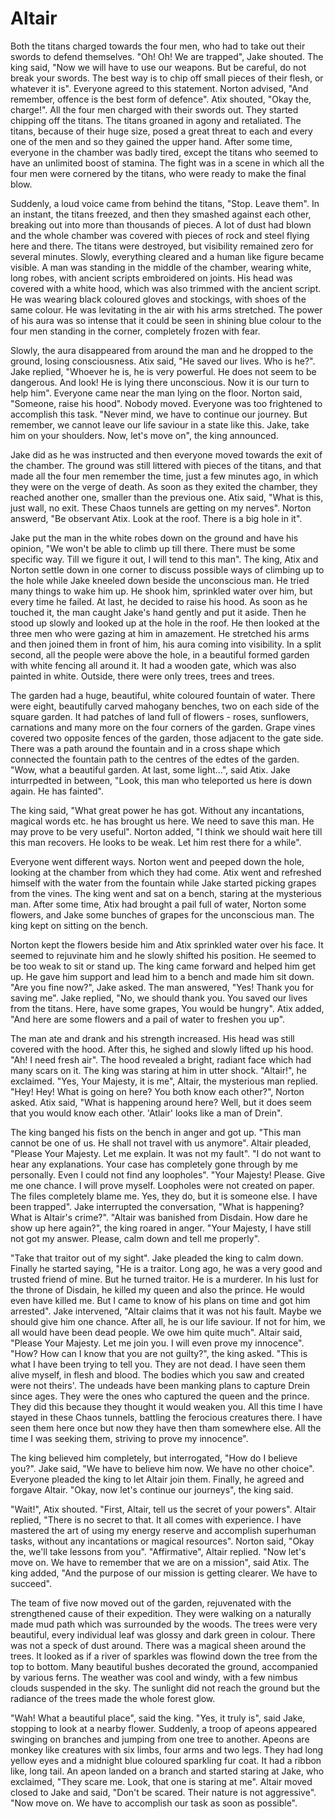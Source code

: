 # Altair

Both the titans charged towards the four men, who had to take out their swords to defend themselves. "Oh! Oh! We are trapped", Jake shouted. The king said, "Now we will have to use our weapons. But be careful, do not break your swords. The best way is to chip off small pieces of their flesh, or whatever it is". Everyone agreed to this statement. Norton advised, "And remember, offence is the best form of defence". Atix shouted, "Okay the, charge!". All the four men charged with their swords out. They started chipping off the titans. The titans groaned in agony and retaliated. The titans, because of their huge size, posed a great threat to each and every one of the men and so they gained the upper hand. After some time, everyone in the chamber was badly tired, except the titans who seemed to have an unlimited boost of stamina. The fight was in a scene in which all the four men were cornered by the titans, who were ready to make the final blow.

Suddenly, a loud voice came from behind the titans, "Stop. Leave them". In an instant, the titans freezed, and then they smashed against each other, breaking out into more than thousands of pieces. A lot of dust had blown and the whole chamber was covered with pieces of rock and steel flying here and there. The titans were destroyed, but visibility remained zero for several minutes. Slowly, everything cleared and a human like figure became visible. A man was standing in the middle of the chamber, wearing white, long robes, with ancient scripts embroidered on joints. His head was covered with a white hood, which was also trimmed with the ancient script. He was wearing black coloured gloves and stockings, with shoes of the same colour. He was levitating in the air with his arms stretched. The power of his aura was so intense that it could be seen in shining blue colour to the four men standing in the corner, completely frozen with fear.

Slowly, the aura disappeared from around the man and he dropped to the ground, losing consciousness. Atix said, "He saved our lives. Who is he?". Jake replied, "Whoever he is, he is very powerful. He does not seem to be dangerous. And look! He is lying there unconscious. Now it is our turn to help him". Everyone came near the man lying on the floor. Norton said, "Someone, raise his hood". Nobody moved. Everyone was too frightened to accomplish this task. "Never mind, we have to continue our journey. But remember, we cannot leave our life saviour in a state like this. Jake, take him on your shoulders. Now, let's move on", the king announced.

Jake did as he was instructed and then everyone moved towards the exit of the chamber. The ground was still littered with pieces of the titans, and that made all the four men remember the time, just a few minutes ago, in which they were on the verge of death. As soon as they exited the chamber, they reached another one, smaller than the previous one. Atix said, "What is this, just wall, no exit. These Chaos tunnels are getting on my nerves". Norton answerd, "Be observant Atix. Look at the roof. There is a big hole in it".

Jake put the man in the white robes down on the ground and have his opinion, "We won't be able to climb up till there. There must be some specific way. Till we figure it out, I will tend to this man". The king, Atix and Norton settle down in one corner to discuss possible ways of climbing up to the hole while Jake kneeled down beside the unconscious man. He tried many things to wake him up. He shook him, sprinkled water over him, but every time he failed. At last, he decided to raise his hood. As soon as he touched it, the man caught Jake's hand gently and put it aside. Then he stood up slowly and looked up at the hole in the roof. He then looked at the three men who were gazing at him in amazement. He stretched his arms and then joined them in front of him, his aura coming into visibility. In a split second, all the people were above the hole, in a beautiful formed garden with white fencing all around it. It had a wooden gate, which was also painted in white. Outside, there were only trees, trees and trees.

The garden had a huge, beautiful, white coloured fountain of water. There were eight, beautifully carved mahogany benches, two on each side of the square garden. It had patches of land full of flowers - roses, sunflowers, carnations and many more on the four corners of the garden. Grape vines covered two opposite fences of the garden, those adjacent to the gate side. There was a path around the fountain and in a cross shape which connected the fountain path to the centres of the edtes of the garden. "Wow, what a beautiful garden. At last, some light...", said Atix. Jake inturrpedted in between, "Look, this man who teleported us here is down again. He has fainted".

The king said, "What great power he has got. Without any incantations, magical words etc. he has brought us here. We need to save this man. He may prove to be very useful". Norton added, "I think we should wait here till this man recovers. He looks to be weak. Let him rest there for a while".

Everyone went different ways. Norton went and peeped down the hole, looking at the chamber from which they had come. Atix went and refreshed himself with the water from the fountain while Jake started picking grapes from the vines. The king went and sat on a bench, staring at the mysterious man. After some time, Atix had brought a pail full of water, Norton some flowers, and Jake some bunches of grapes for the unconscious man. The king kept on sitting on the bench.

Norton kept the flowers beside him and Atix sprinkled water over his face. It seemed to rejuvinate him and he slowly shifted his position. He seemed to be too weak to sit or stand up. The king came forward and helped him get up. He gave him support and lead him to a bench and made him sit down. "Are you fine now?", Jake asked. The man answered, "Yes! Thank you for saving me". Jake replied, "No, we should thank you. You saved our lives from the titans. Here, have some grapes, You would be hungry". Atix added, "And here are some flowers and a pail of water to freshen you up".

The man ate and drank and his strength increased. His head was still covered with the hood. After this, he sighed and slowly lifted up his hood. "Ah! I need fresh air". The hood revealed a bright, radiant face which had many scars on it. The king was staring at him in utter shock. "Altair!", he exclaimed. "Yes, Your Majesty, it is me", Altair, the mysterious man replied. "Hey! Hey! What is going on here? You both know each other?", Norton asked. Atix said, "What is happening around here? Well, but it does seem that you would know each other. 'Atlair' looks like a man of Drein".

The king banged his fists on the bench in anger and got up. "This man cannot be one of us. He shall not travel with us anymore". Altair pleaded, "Please Your Majesty. Let me explain. It was not my fault". "I do not want to hear any explanations. Your case has completely gone through by me personally. Even I could not find any loopholes". "Your Majesty! Please. Give me one chance. I will prove myself. Loopholes were not created on paper. The files completely blame me. Yes, they do, but it is someone else. I have been trapped". Jake interrupted the conversation, "What is happening? What is Altair's crime?". "Altair was banished from Disdain. How dare he show up here again?", the king roared in anger. "Your Majesty, I have still not got my answer. Please, calm down and tell me properly".

"Take that traitor out of my sight". Jake pleaded the king to calm down. Finally he started saying, "He is a traitor. Long ago, he was a very good and trusted friend of mine. But he turned traitor. He is a murderer. In his lust for the throne of Disdain, he killed my queen and also the prince. He would even have killed me. But I came to know of his plans on time and got him arrested". Jake intervened, "Altair claims that it was not his fault. Maybe we should give him one chance. After all, he is our life saviour. If not for him, we all would have been dead people. We owe him quite much". Altair said, "Please Your Majesty. Let me join you. I will even prove my innocence". "How? How can I know that you are not guilty?", the king asked. "This is what I have been trying to tell you. They are not dead. I have seen them alive myself, in flesh and blood. The bodies which you saw and created were not theirs'. The undeads have been manking plans to capture Drein since ages. They were the ones who captured the queen and the prince. They did this because they thought it would weaken you. All this time I have stayed in these Chaos tunnels, battling the ferocious creatures there. I have seen them here once but now they have then tham somewhere else. All the time I was seeking them, striving to prove my innocence".

The king believed him completely, but interrogated, "How do I believe you?". Jake said, "We have to believe him now. We have no other choice". Everyone pleaded the king to let Altair join them. Finally, he agreed and forgave Altair. "Okay, now let's continue our journeys", the king said.

"Wait!", Atix shouted. "First, Altair, tell us the secret of your powers". Altair replied, "There is no secret to that. It all comes with experience. I have mastered the art of using my energy reserve and accomplish superhuman tasks, without any incantations or magical resources". Norton said, "Okay the, we'll take lessons from you". "Affirmative", Altair replied. "Now let's move on. We have to remember that we are on a mission", said Atix. The king added, "And the purpose of our mission is getting clearer. We have to succeed".

The team of five now moved out of the garden, rejuvenated with the strengthened cause of their expedition. They were walking on a naturally made mud path which was surrounded by the woods. The trees were very beautiful, every individual leaf was glossy and dark green in colour. There was not a speck of dust around. There was a magical sheen around the trees. It looked as if a river of sparkles was flowind down the tree from the top to bottom. Many beautiful bushes decorated the ground, accompanied by various ferns. The weather was cool and windy, with a few nimbus clouds suspended in the sky. The sunlight did not reach the ground but the radiance of the trees made the whole forest glow.

"Wah! What a beautiful place", said the king. "Yes, it truly is", said Jake, stopping to look at a nearby flower. Suddenly, a troop of apeons appeared swinging on branches and jumping from one tree to another. Apeons are monkey like creatures with six limbs, four arms and two legs. They had long yellow eyes and a midnight blue coloured sparkling fur coat. It had a ribbon like, long tail. An apeon landed on a branch and started staring at Jake, who exclaimed, "They scare me. Look, that one is staring at me". Altair moved closed to Jake and said, "Don't be scared. Their nature is not aggressive". "Now move on. We have to accomplish our task as soon as possible".
